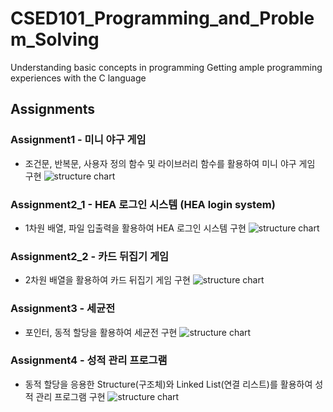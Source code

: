 # CSED101_Programming_and_Problem_Solving
Understanding basic concepts in programming
Getting ample programming experiences with the C language

## Assignments
### Assignment1 - 미니 야구 게임
 - 조건문, 반복문, 사용자 정의 함수 및 라이브러리 함수를 활용하여 미니 야구 게임 구현
![structure chart](https://github.com/vincent773/CSED101_Programming_and_Problem_Solving/blob/master/Images/assn4%20structure%20chart.jpg)

### Assignment2_1 - HEA 로그인 시스템 (HEA login system)
 - 1차원 배열, 파일 입출력을 활용하여 HEA 로그인 시스템 구현
![structure chart](https://github.com/vincent773/CSED101_Programming_and_Problem_Solving/blob/master/Images/structure%20chart1.jpg)

### Assignment2_2 - 카드 뒤집기 게임
 - 2차원 배열을 활용하여 카드 뒤집기 게임 구현
![structure chart](https://github.com/vincent773/CSED101_Programming_and_Problem_Solving/blob/master/Images/structure%20chart2.jpg)

### Assignment3 - 세균전
 - 포인터, 동적 할당을 활용하여 세균전 구현
![structure chart](https://github.com/vincent773/CSED101_Programming_and_Problem_Solving/blob/master/Images/structure%20chart.jpg)

### Assignment4 - 성적 관리 프로그램
 - 동적 할당을 응용한 Structure(구조체)와 Linked List(연결 리스트)를 활용하여 성적 관리 프로그램 구현
![structure chart](https://github.com/vincent773/CSED101_Programming_and_Problem_Solving/blob/master/Images/assn4%20structure%20chart.jpg)
